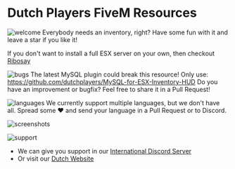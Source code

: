 # Dutch Players FiveM Resources
![welcome](https://www.gemeentenieuwstad.nl/wp-content/uploads/2020/10/welcome.png)
Everybody needs an inventory, right? Have some fun with it and leave a star if you like it!

If you don't want to install a full ESX server on your own, then checkout [Ribosay](https://discord.gg/EseZSvDYha)

![bugs](https://www.gemeentenieuwstad.nl/wp-content/uploads/2020/10/sendpr.png)
The latest MySQL plugin could break this resource! Only use: https://github.com/dutchplayers/MySQL-for-ESX-Inventory-HUD
Do you have an improvement or bugfix? Feel free to share it in a Pull Request! 

![languages](https://www.gemeentenieuwstad.nl/wp-content/uploads/2020/10/languages.png)
We currently support multiple languages, but we don't have all. Spread some ❤️ and send your language in a Pull Request or to Discord.

![screenshots](https://www.gemeentenieuwstad.nl/wp-content/uploads/2020/10/screenshots.png)

![support](https://www.gemeentenieuwstad.nl/wp-content/uploads/2020/10/support.png)
- We can give you support in our [International Discord Server](https://www.dutch-players.nl/joindiscord)
- Or visit our [Dutch Website](https://www.dutch-players.nl/)

